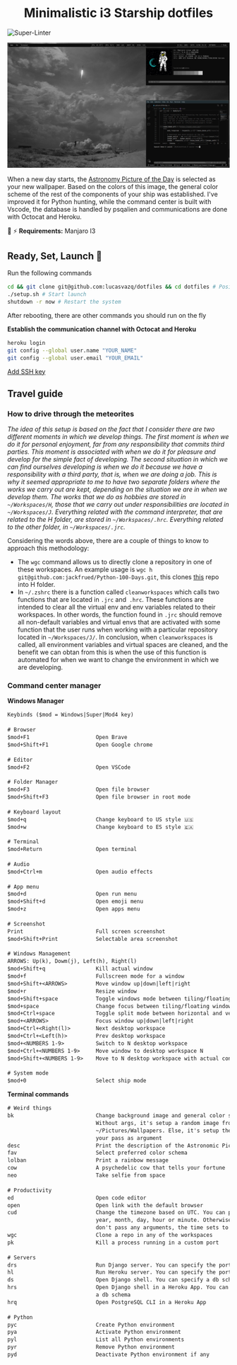 <span align="center">

# Minimalistic i3 Starship dotfiles
</span>

![Super-Linter](https://github.com/lucasvazq/dotfiles/workflows/Super-Linter/badge.svg?branch=master)

<p align="center">

  ![Screenshot](./screenshot.png)
</p>

When a new day starts, the [Astronomy Picture of the Day][astropix] is selected as your new wallpaper.
Based on the colors of this image, the general color scheme of the rest of the components of your ship was established.
I've improved it for Python hunting, while the command center is built with Vscode, the database is handled by psqalien and communications are done with Octocat and Heroku.

[astropix]: https://apod.nasa.gov/apod/astropix.html

🧲 ⚡ **Requirements:** Manjaro I3

## Ready, Set, Launch 🚀

Run the following commands
```sh
cd && git clone git@github.com:lucasvazq/dotfiles && cd dotfiles # Positionate and download the repo
./setup.sh # Start launch
shutdown -r now # Restart the system
```

After rebooting, there are other commands you should run on the fly

**Establish the communication channel with Octocat and Heroku**
```sh
heroku login
git config --global user.name "YOUR_NAME"
git config --global user.email "YOUR_EMAIL"
```
[Add SSH key][github_ssh_key_help]

[github_ssh_key_help]: https://help.github.com/es/github/authenticating-to-github/adding-a-new-ssh-key-to-your-github-account

## Travel guide

### How to drive through the meteorites
_The idea of ​​this setup is based on the fact that I consider there are two different moments in which we develop things. The first moment is when we do it for personal enjoyment, far from any responsibility that commits third parties. This moment is associated with when we do it for pleasure and develop for the simple fact of developing._
_The second situation in which we can find ourselves developing is when we do it because we have a responsibility with a third party, that is, when we are doing a job._
_This is why it seemed appropriate to me to have two separate folders where the works we carry out are kept, depending on the situation we are in when we develop them._
_The works that we do as hobbies are stored in `~/Workspaces/H`, those that we carry out under responsibilities are located in `~/Workspaces/J`._
_Everything related with the command interpreter, that are related to the H folder, are stored in `~/Workspaces/.hrc`. Everything related to the other folder, in `~/Workspaces/.jrc`._

Considering the words above, there are a couple of things to know to approach this methodology:
- The `wgc` command allows us to directly clone a repository in one of these workspaces.
An example usage is `wgc h git@github.com:jackfrued/Python-100-Days.git`,
this clones [this][python_100_days] repo into H folder.
- In `~/.zshrc` there is a function called `cleanworkspaces` which calls two functions that are located in `.jrc` and` .hrc`. These functions are intended to clear all the virtual env and env variables related to their workspaces. In other words, the function found in `.jrc` should remove all non-default variables and virtual envs that are activated with some function that the user runs when working with a particular repository located in `~/Workspaces/J/`. In conclusion, when `cleanworkspaces` is called, all environment variables and virtual spaces are cleaned, and the benefit we can obtan from this is when the use of this function is automated for when we want to change the environment in which we are developing.

[python_100_days]: https://github.com/jackfrued/Python-100-Days

### Command center manager

**Windows Manager**
```txt
Keybinds ($mod = Windows|Super|Mod4 key)

# Browser
$mod+F1                     Open Brave
$mod+Shift+F1               Open Google chrome

# Editor
$mod+F2                     Open VSCode

# Folder Manager
$mod+F3                     Open file browser
$mod+Shift+F3               Open file browser in root mode

# Keyboard layout
$mod+q                      Change keyboard to US style 🇺🇸
$mod+w                      Change keyboard to ES style 🇪🇦

# Terminal
$mod+Return                 Open terminal

# Audio
$mod+Ctrl+m                 Open audio effects

# App menu
$mod+d                      Open run menu
$mod+Shift+d                Open emoji menu
$mod+z                      Open apps menu

# Screenshot
Print                       Full screen screenshot
$mod+Shift+Print            Selectable area screenshot

# Windows Management
ARROWS: Up(k), Dowm(j), Left(h), Right(l)
$mod+Shift+q                Kill actual window
$mod+f                      Fullscreen mode for a window
$mod+Shift+<ARROWS>         Move window up|down|left|right
$mod+r                      Resize window
$mod+Shift+space            Toggle windows mode between tiling/floating
$mod+space                  Change focus between tiling/floating windows
$mod+Ctrl+space             Toggle split mode between horizontal and vertical
$mod+<ARROWS>               Focus window up|down|left|right
$mod+Ctrl+<Right(l)>        Next desktop workspace
$mod+Ctrl+<Left(h)>         Prev desktop workspace
$mod+<NUMBERS 1-9>          Switch to N desktop workspace
$mod+Ctrl+<NUMBERS 1-9>     Move window to desktop workspace N
$mod+Shift+<NUMBERS 1-9>    Move to N desktop workspace with actual container

# System mode
$mod+0                      Select ship mode
```

**Terminal commands**
```txt
# Weird things
bk                          Change background image and general color scheme.
                            Without args, it's setup a random image from
                            ~/Pictures/Wallpapers. Else, it's setup the image
                            your pass as argument
desc                        Print the description of the Astronomic Picture of the Day
fav                         Select preferred color schema
lolban                      Print a rainbow message
cow                         A psychedelic cow that tells your fortune
neo                         Take selfie from space

# Productivity
ed                          Open code editor
open                        Open link with the default browser
cud                         Change the timezone based on UTC. You can pass the
                            year, month, day, hour or minute. Otherwise, if you
                            don't pass any arguments, the time sets to auto
wgc                         Clone a repo in any of the workspaces
pk                          Kill a process running in a custom port

# Servers
drs                         Run Django server. You can specify the port
hl                          Run Heroku server. You can specify the port
ds                          Open Django shell. You can specify a db schema
hrs                         Open Django shell in a Heroku App. You can specify
                            a db schema
hrq                         Open PostgreSQL CLI in a Heroku App

# Python
pyc                         Create Python environment
pya                         Activate Python environment
pyl                         List all Python environments
pyr                         Remove Python environment
pyd                         Deactivate Python environment if any
```
